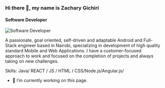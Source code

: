 ### Hi there 👋, my name is Zachary Gichiri
#### Software Developer
![Software Developer](https://pbs.twimg.com/media/FJ6HYdpXMAAPTpA?format=jpg&name=900x900)

A passionate, goal oriented, self-driven and adaptable Android and Full-Stack engineer based in Nairobi, specializing in development of high quality standard Mobile and Web Applications. I have a customer-focused approach to work and focused on the completion of projects and always taking on new challenges.



Skills: Java/ REACT / JS / HTML / CSS/Node.js/Angular.js/

- 🔭 I’m currently working on this page. 







